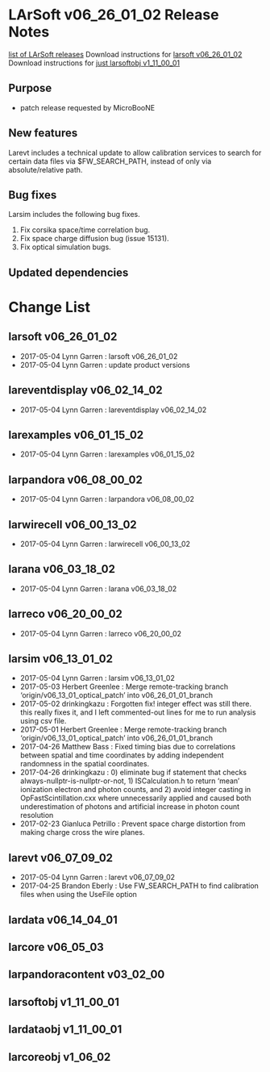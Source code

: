 LArSoft v06_26_01_02 Release Notes
=============================================================================

[list of LArSoft releases](LArSoft_release_list)
Download instructions for [larsoft v06_26_01_02](http://scisoft.fnal.gov/scisoft/bundles/larsoft/v06_26_01_02/larsoft-v06_26_01_02.html)
Download instructions for [just larsoftobj v1_11_00_01](http://scisoft.fnal.gov/scisoft/bundles/larsoftobj/v1_11_00_01/larsoftobj-v1_11_00_01.html)

Purpose
--------------------

-   patch release requested by MicroBooNE

New features
------------------------------

Larevt includes a technical update to allow calibration services to search
for certain data files via \$FW_SEARCH_PATH, instead of only via
absolute/relative path.

Bug fixes
------------------------

Larsim includes the following bug fixes.
1. Fix corsika space/time correlation bug.
2. Fix space charge diffusion bug (issue 15131).
3. Fix optical simulation bugs.

Updated dependencies
----------------------------------------------

Change List
============================

larsoft v06_26_01_02
-------------------------------------------------

-   2017-05-04 Lynn Garren : larsoft v06_26_01_02
-   2017-05-04 Lynn Garren : update product versions

lareventdisplay v06_02_14_02
-----------------------------------------------------------------

-   2017-05-04 Lynn Garren : lareventdisplay v06_02_14_02

larexamples v06_01_15_02
---------------------------------------------------------

-   2017-05-04 Lynn Garren : larexamples v06_01_15_02

larpandora v06_08_00_02
-------------------------------------------------------

-   2017-05-04 Lynn Garren : larpandora v06_08_00_02

larwirecell v06_00_13_02
---------------------------------------------------------

-   2017-05-04 Lynn Garren : larwirecell v06_00_13_02

larana v06_03_18_02
-----------------------------------------------

-   2017-05-04 Lynn Garren : larana v06_03_18_02

larreco v06_20_00_02
-------------------------------------------------

-   2017-05-04 Lynn Garren : larreco v06_20_00_02

larsim v06_13_01_02
-----------------------------------------------

-   2017-05-04 Lynn Garren : larsim v06_13_01_02
-   2017-05-03 Herbert Greenlee : Merge remote-tracking branch ‘origin/v06_13_01_optical_patch’ into v06_26_01_01_branch
-   2017-05-02 drinkingkazu : Forgotten fix! integer effect was still there. this really fixes it, and I left commented-out lines for me to run analysis using csv file.
-   2017-05-01 Herbert Greenlee : Merge remote-tracking branch ‘origin/v06_13_01_optical_patch’ into v06_26_01_01_branch
-   2017-04-26 Matthew Bass : Fixed timing bias due to correlations between spatial and time coordinates by adding independent randomness in the spatial coordinates.
-   2017-04-26 drinkingkazu : 0) eliminate bug if statement that checks always-nullptr-is-nullptr-or-not, 1) ISCalculation.h to return ‘mean’ ionization electron and photon counts, and 2) avoid integer casting in OpFastScintillation.cxx where unnecessarily applied and caused both underestimation of photons and artificial increase in photon count resolution
-   2017-02-23 Gianluca Petrillo : Prevent space charge distortion from making charge cross the wire planes.

larevt v06_07_09_02
-----------------------------------------------

-   2017-05-04 Lynn Garren : larevt v06_07_09_02
-   2017-04-25 Brandon Eberly : Use FW_SEARCH_PATH to find calibration files when using the UseFile option

lardata v06_14_04_01
-------------------------------------------------

larcore v06_05_03
------------------------------------------

larpandoracontent v03_02_00
--------------------------------------------------------------

larsoftobj v1_11_00_01
-----------------------------------------------------

lardataobj v1_11_00_01
-----------------------------------------------------

larcoreobj v1_06_02
----------------------------------------------
